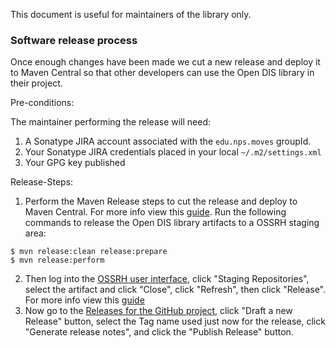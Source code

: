 This document is useful for maintainers of the library only.

### Software release process

Once enough changes have been made we cut a new release and deploy it to Maven Central so that other developers can use the Open DIS library in their project.

Pre-conditions:

The maintainer performing the release will need:

1. A Sonatype JIRA account associated with the `edu.nps.moves` groupId.
2. Your Sonatype JIRA credentials placed in your local `~/.m2/settings.xml`
3. Your GPG key published

Release-Steps:

1. Perform the Maven Release steps to cut the release and deploy to Maven Central. For more info view this [guide](https://central.sonatype.org/pages/apache-maven.html). Run the following commands to release the Open DIS library artifacts to a OSSRH staging area:

```
$ mvn release:clean release:prepare
$ mvn release:perform
```

2. Then log into the [OSSRH user interface](https://oss.sonatype.org/), click "Staging Repositories", select the artifact and click "Close", click "Refresh", then click "Release". For more info view this [guide](https://central.sonatype.org/pages/releasing-the-deployment.html)
3. Now go to the [Releases for the GitHub project](https://github.com/open-dis/open-dis-java/releases), click "Draft a new Release" button, select the Tag name used just now for the release, click "Generate release notes", and click the "Publish Release" button.
